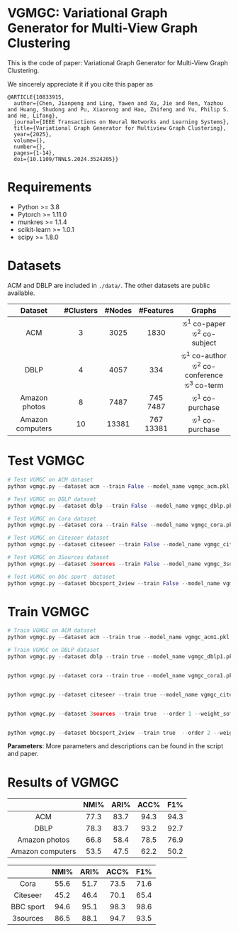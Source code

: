 
# VGMGC: Variational Graph Generator for Multi-View Graph Clustering

This is the code of paper: Variational Graph Generator for Multi-View Graph Clustering.


We sincerely appreciate it if you cite this paper as
~~~
@ARTICLE{10833915,
  author={Chen, Jianpeng and Ling, Yawen and Xu, Jie and Ren, Yazhou and Huang, Shudong and Pu, Xiaorong and Hao, Zhifeng and Yu, Philip S. and He, Lifang},
  journal={IEEE Transactions on Neural Networks and Learning Systems}, 
  title={Variational Graph Generator for Multiview Graph Clustering}, 
  year={2025},
  volume={},
  number={},
  pages={1-14},
  doi={10.1109/TNNLS.2024.3524205}}
~~~


# Requirements

- Python >= 3.8
- Pytorch >= 1.11.0
- munkres >= 1.1.4
- scikit-learn >= 1.0.1
- scipy >= 1.8.0



# Datasets

ACM and DBLP are included in `./data/`. The other datasets are public available. 

|     Dataset      | #Clusters | #Nodes |   #Features    |                            Graphs                            |
| :--------------: | :-------: | :----: | :------------: | :----------------------------------------------------------: |
|       ACM        |     3     |  3025  |      1830      |   $\mathcal{G}^1$ co-paper<br />$\mathcal{G}^2$ co-subject   |
|       DBLP       |     4     |  4057  |      334       | $\mathcal{G}^1$ co-author<br />$\mathcal{G}^2$ co-conference<br />$\mathcal{G}^3$ co-term |
|  Amazon photos   |     8     |  7487  | 745<br />7487  |                 $\mathcal{G}^1$ co-purchase                  |
| Amazon computers |    10     | 13381  | 767<br />13381 |                 $\mathcal{G}^1$ co-purchase                  |

# Test VGMGC

```python
# Test VGMGC on ACM dataset
python vgmgc.py --dataset acm --train False --model_name vgmgc_acm.pkl --order 8 --lam_emd 1

# Test VGMGC on DBLP dataset
python vgmgc.py --dataset dblp --train False --model_name vgmgc_dblp.pkl --order 8 --lam_emd 5

# Test VGMGC on Cora dataset
python vgmgc.py --dataset cora --train False --model_name vgmgc_cora.pkl --order 10 --weight_soft 1. --min_belief 0.2 --max_belief 0.99 --lam_emd 0.2 --kl_step 5 --lam_elbo_kl 1 --threshold 0.5 --temperature 1 --add_graph True 

# Test VGMGC on Citeseer dataset
python vgmgc.py --dataset citeseer --train False --model_name vgmgc_citeseer.pkl --order 8 --weight_soft 1. --min_belief 0.2 --max_belief 0.99 --lam_emd 1. --kl_step 5 --lam_elbo_kl 1 --threshold 0.5 --temperature 1 --add_graph True

# Test VGMGC on 3Sources dataset
python vgmgc.py --dataset 3sources --train False --model_name vgmgc_3sources_acc0.9467.pkl --order 1 --weight_soft 1. --min_belief 0.2 --max_belief 0.99 --lam_emd 10. --kl_step 5 --lam_elbo_kl 1 --threshold 0.5 --temperature 1

# Test VGMGC on bbc sport  dataset
python vgmgc.py --dataset bbcsport_2view --train False --model_name vgmgc_bbcsport_2view_acc0.9835.pkl --order 2 --weight_soft 1. --min_belief 0.2 --max_belief 0.99 --lam_emd 100. --kl_step 5 --lam_elbo_kl 1 --threshold 0.5 --temperature 1


```
# Train VGMGC

```python
# Train VGMGC on ACM dataset
python vgmgc.py --dataset acm --train true --model_name vgmgc_acm1.pkl --order 8 --weight_soft 0.9 --min_belief 0.7 --max_belief 0.99 --lam_emd 1 --kl_step 5 --lam_elbo_kl 1 --threshold 0.8 --temperature 5

# Train VGMGC on DBLP dataset
python vgmgc.py --dataset dblp --train true --model_name vgmgc_dblp1.pkl --order 8 --weight_soft 0.1 --min_belief 0.2 --max_belief 0.99 --lam_emd 5 --kl_step 10 --lam_elbo_kl 1 --threshold 0.8 --temperature 1


python vgmgc.py --dataset cora --train true --model_name vgmgc_cora1.pkl --order 10 --weight_soft 1. --min_belief 0.2 --max_belief 0.99 --lam_emd 0.2 --kl_step 5 --lam_elbo_kl 1 --threshold 0.5 --temperature 1  --add_graph True --update_interval 2


python vgmgc.py --dataset citeseer --train true --model_name vgmgc_citeseer1.pkl --order 8 --weight_soft 1. --min_belief 0.2 --max_belief 0.99 --lam_emd 1. --kl_step 5 --lam_elbo_kl 1 --threshold 0.5 --temperature 1  --add_graph True --update_interval 2


python vgmgc.py --dataset 3sources --train true  --order 1 --weight_soft 1. --min_belief 0.2 --max_belief 0.99 --lam_emd 10. --kl_step 5 --lam_elbo_kl 1 --threshold 0.5 --temperature 1 --latent_dim 512 --hidden_dim 512 --update_interval 2


python vgmgc.py --dataset bbcsport_2view --train true  --order 2 --weight_soft 1. --min_belief 0.2 --max_belief 0.99 --lam_emd 100. --kl_step 5 --lam_elbo_kl 1 --threshold 0.5 --temperature 1 --latent_dim 512 --hidden_dim 512 --update_interval 2

```

**Parameters**: More parameters and descriptions can be found in the script and paper.

# Results of VGMGC

|                  | NMI% | ARI% | ACC% | F1%  |
| :--------------: | :--: | :--: | :--: | :--: |
|       ACM        | 77.3 | 83.7 | 94.3 | 94.3 |
|       DBLP       | 78.3 | 83.7 | 93.2 | 92.7 |
|  Amazon photos   | 66.8 | 58.4 | 78.5 | 76.9 |
| Amazon computers | 53.5 | 47.5 | 62.2 | 50.2 |


|           | NMI% | ARI% | ACC% | F1%  |
|:---------:|:----:|:----:|:----:|:----:|
|   Cora    | 55.6 | 51.7 | 73.5 | 71.6 |
| Citeseer  | 45.2 | 46.4 | 70.1 | 65.4 |
| BBC sport | 94.6 | 95.1 | 98.3 | 98.6 |
| 3sources  | 86.5 | 88.1 | 94.7 | 93.5 |

